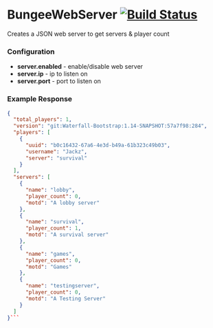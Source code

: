 # BungeeWebServer [![Build Status](https://ci.jackz.me/job/BungeeWebServer/badge/icon)](https://ci.jackz.me/job/BungeeWebServer/)
Creates a JSON web server to get servers & player count 

### Configuration
* **server.enabled** - enable/disable web server
* **server.ip** - ip to listen on
* **server.port** - port to listen on

### Example Response

```json
{
  "total_players": 1,
  "version": "git:Waterfall-Bootstrap:1.14-SNAPSHOT:57a7f98:284",
  "players": [
    {
      "uuid": "b0c16432-67a6-4e3d-b49a-61b323c49b03",
      "username": "Jackz",
      "server": "survival"
    }
  ],
  "servers": [
    {
      "name": "lobby",
      "player_count": 0,
      "motd": "A lobby server"
    },
    {
      "name": "survival",
      "player_count": 1,
      "motd": "A survival server"
    },
    {
      "name": "games",
      "player_count": 0,
      "motd": "Games"
    },
    {
      "name": "testingserver",
      "player_count": 0,
      "motd": "A Testing Server"
    }
  ]
}```
